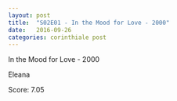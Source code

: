 ```yaml
---
layout: post
title:  "S02E01 - In the Mood for Love - 2000"
date:   2016-09-26
categories: corinthiale post
---
```

In the Mood for Love - 2000

Eleana

Score: 7.05
